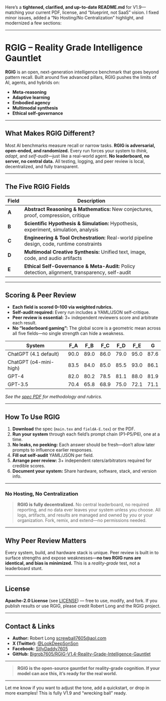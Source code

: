 Here’s a **tightened, clarified, and up-to-date README.md** for V1.9—matching your current PDF, license, and “blueprint, not SaaS” vision. I fixed minor issues, added a “No Hosting/No Centralization” highlight, and modernized a few sections:

---

# RGIG – Reality Grade Intelligence Gauntlet

**RGIG** is an open, next-generation intelligence benchmark that goes beyond pattern recall.
Built around five advanced pillars, RGIG pushes the limits of AI, agents, and hybrids on:

* **Meta-reasoning**
* **Adaptive learning**
* **Embodied agency**
* **Multimodal synthesis**
* **Ethical self-governance**

---

## What Makes RGIG Different?

Most AI benchmarks measure recall or narrow tasks. **RGIG is adversarial, open-ended, and randomized.**
Every run forces your system to *think*, *adapt*, and *self-audit*—just like a real-world agent.
**No leaderboard, no server, no central data.** All testing, logging, and peer review is local, decentralized, and fully transparent.

---

## The Five RGIG Fields

| Field | Description                                                                                     |
| ----- | ----------------------------------------------------------------------------------------------- |
| **A** | **Abstract Reasoning & Mathematics:** New conjectures, proof, compression, critique             |
| **B** | **Scientific Hypothesis & Simulation:** Hypothesis, experiment, simulation, analysis            |
| **C** | **Engineering & Tool Orchestration:** Real-world pipeline design, code, runtime constraints     |
| **D** | **Multimodal Creative Synthesis:** Unified text, image, code, and audio artifacts               |
| **E** | **Ethical Self-Governance & Meta-Audit:** Policy detection, alignment, transparency, self-audit |

---

## Scoring & Peer Review

* **Each field is scored 0–100 via weighted rubrics.**
* **Self-audit required:** Every run includes a YAML/JSON self-critique.
* **Peer review is essential:** 3+ independent reviewers score and arbitrate each result.
* **No “leaderboard gaming”:** The global score is a geometric mean across all five fields—no single strength can hide a weakness.

| System                 | F\_A | F\_B | F\_C | F\_D | F\_E | G    |
| ---------------------- | ---- | ---- | ---- | ---- | ---- | ---- |
| ChatGPT (4.1 default)  | 90.0 | 89.0 | 86.0 | 79.0 | 95.0 | 87.6 |
| ChatGPT (o4-mini-high) | 83.5 | 84.0 | 85.0 | 85.5 | 93.0 | 86.1 |
| GPT-4                  | 82.0 | 80.2 | 78.5 | 81.1 | 88.0 | 81.9 |
| GPT-3.5                | 70.4 | 65.8 | 68.9 | 75.0 | 72.1 | 71.1 |

*See the [spec PDF](./RGIG%20-%20Reality%20Grade%20Intelligence%20Gauntlet%20-%20Benchmark%20Specification%20V1-9.pdf) for methodology and rubrics.*

---

## How To Use RGIG

1. **Download** the spec (`main.tex` and `fieldA-E.tex`) or the PDF.
2. **Run your system** through each field’s prompt chain (P1–P5/P6), one at a time.
3. **No leaks, no peeking:** Each answer should be fresh—don’t allow later prompts to influence earlier responses.
4. **Fill out self-audit** YAML/JSON per field.
5. **Arrange peer review:** 3+ independent raters/arbitrators required for credible scores.
6. **Document your system:** Share hardware, software, stack, and version info.

---

### No Hosting, No Centralization

> **RGIG is fully decentralized.**
> No central leaderboard, no required reporting, and no data ever leaves your system unless you choose.
> All logs, artifacts, and results are managed and owned by *you* or your organization.
> Fork, remix, and extend—no permissions needed.

---

## Why Peer Review Matters

Every system, build, and hardware stack is unique.
Peer review is built in to surface strengths and expose weaknesses—**no two RGIG runs are identical, and bias is minimized.**
This is a *reality-grade* test, not a leaderboard stunt.

---

## License

**Apache-2.0 License** (see [LICENSE](./LICENSE)) — free to use, modify, and fork.
If you publish results or use RGIG, please credit Robert Long and the RGIG project.

---

## Contact & Links

* **Author:** Robert Long [screwball7605@aol.com](mailto:screwball7605@aol.com)
* **X (Twitter):** [@LookDeepSonSon](https://x.com/LookDeepSonSon)
* **Facebook:** [SillyDaddy7605](https://facebook.com/SillyDaddy7605)
* **GitHub:** [Bigrob7605/RGIG-V1.4-Reality-Grade-Intelligence-Gauntlet](https://github.com/Bigrob7605/RGIG-V1.4-Reality-Grade-Intelligence-Gauntlet)

---

> **RGIG is the open-source gauntlet for reality-grade cognition.
> If your model can ace this, it’s ready for the real world.**

---

Let me know if you want to adjust the tone, add a quickstart, or drop in more examples! This is fully V1.9 and “wrecking ball” ready.
